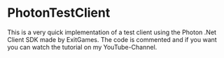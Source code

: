 # PhotonTestClient
This is a very quick implementation of a test client using the Photon .Net Client SDK made by ExitGames. The code is commented and if you want you can watch the tutorial on my YouTube-Channel.
